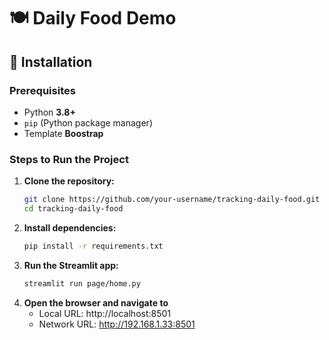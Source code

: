 # 🍽️ Daily Food Demo

## 🚀 Installation

### Prerequisites
- Python **3.8+**
- `pip` (Python package manager)
- Template **Boostrap**

### Steps to Run the Project

1. **Clone the repository:**
   ```bash
   git clone https://github.com/your-username/tracking-daily-food.git
   cd tracking-daily-food
2. **Install dependencies:**
   ```bash
   pip install -r requirements.txt
3. **Run the Streamlit app:**
   ```bash
   streamlit run page/home.py

4. **Open the browser and navigate to**
   - Local URL: http://localhost:8501
   - Network URL: http://192.168.1.33:8501
